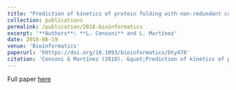 ```yaml
---
title: "Prediction of kinetics of protein folding with non-redundant contact information"
collection: publications
permalink: /publication/2018-bioinformatics
excerpt: '**Authors**: **L. Censoni** and L. Martínez'
date: 2018-06-19
venue: 'Bioinformatics'
paperurl: 'hhttps://doi.org/10.1093/bioinformatics/bty478'
citation: 'Censoni & Martínez (2018). &quot;Prediction of kinetics of protein folding with non-redundant contact information.&quot; <i>Bioinformatics</i>. 34(23).'
---
```


Full paper [here](https://academic.oup.com/bioinformatics/article/34/23/4034/5040312)
